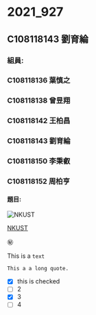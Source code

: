 # 2021_927

## C108118143 劉育綸

### 組員:
###     C108118136 葉慎之
###     C108118138 曾昱翔
###     C108118142 王柏昌
###     C108118143 劉育綸
###     C108118150 李秉叡
###     C108118152 周柏亨

#### 題目:


![NKUST](https://www.nkust.edu.tw/var/file/0/1000/img/513/182513897.png "高科大")

[NKUST](https://www.nkust.edu.tw/)

㊙️

This is a `text`

```
This a a long quote.
```

- [x] this is checked
- [ ] 2
- [x] 3
- [ ] 4

